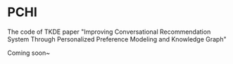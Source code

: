 # PCHI
The code of TKDE paper "Improving Conversational Recommendation System Through Personalized Preference Modeling and Knowledge Graph"

Coming soon~
